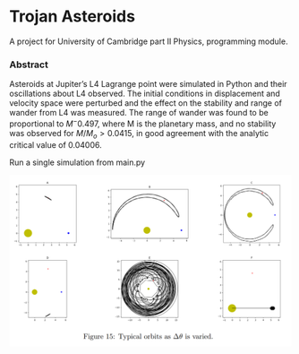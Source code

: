 # Trojan Asteroids

A project for University of Cambridge part II Physics, programming module. 

### Abstract

Asteroids at Jupiter’s L4 Lagrange point were simulated in Python and their oscillations about L4 observed. The initial conditions in displacement and velocity space were perturbed and the effect on the stability and range of wander from L4 was measured. The range of wander was found to be proportional to $M^−0.497$, where M is the planetary mass, and no stability was observed for $M/M_o > 0.0415$, in good agreement with the
analytic critical value of 0.04006. 

Run a single simulation from main.py

![Alt text](https://github.com/jackglawson/trojan-asteroids/blob/master/img/typical_orbits.PNG)
